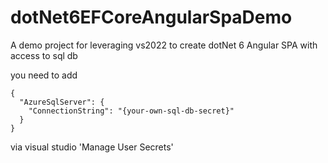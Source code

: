 # dotNet6EFCoreAngularSpaDemo
A demo project for leveraging vs2022 to create dotNet 6 Angular SPA with access to sql db

you need to add
```
{
  "AzureSqlServer": {
    "ConnectionString": "{your-own-sql-db-secret}"
  }
}
```
via visual studio 'Manage User Secrets'
